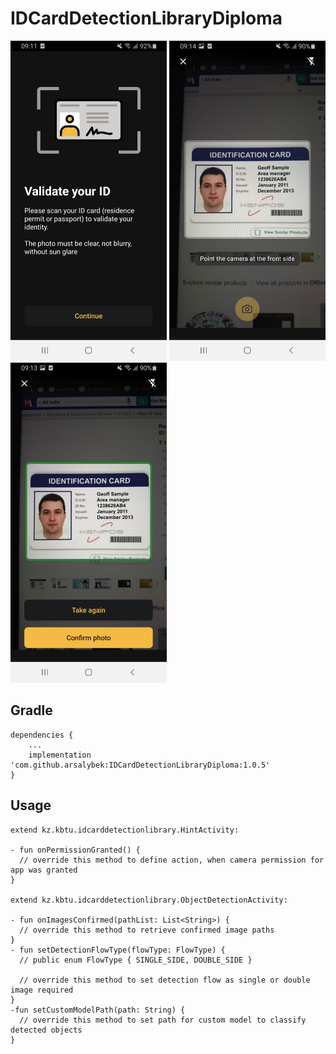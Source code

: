 # IDCardDetectionLibraryDiploma
<div>
<img src="https://github.com/arsalybek/IDCardDetectionLibraryDiploma/blob/master/screenshot_1.jpeg" width="250" height="512">
<img src="https://github.com/arsalybek/IDCardDetectionLibraryDiploma/blob/master/screenshot_2.jpeg" width="250" height="512">
<img src="https://github.com/arsalybek/IDCardDetectionLibraryDiploma/blob/master/screenshot_3.jpeg" width="250" height="512">
    </div>


Gradle
------
```
dependencies {
    ...
    implementation 'com.github.arsalybek:IDCardDetectionLibraryDiploma:1.0.5'
}
```

Usage
-----
```
extend kz.kbtu.idcarddetectionlibrary.HintActivity:

- fun onPermissionGranted() {
  // override this method to define action, when camera permission for app was granted
}

extend kz.kbtu.idcarddetectionlibrary.ObjectDetectionActivity:

- fun onImagesConfirmed(pathList: List<String>) {
  // override this method to retrieve confirmed image paths
}
- fun setDetectionFlowType(flowType: FlowType) {
  // public enum FlowType { SINGLE_SIDE, DOUBLE_SIDE }
  
  // override this method to set detection flow as single or double image required
}
-fun setCustomModelPath(path: String) {
  // override this method to set path for custom model to classify detected objects
}
```
